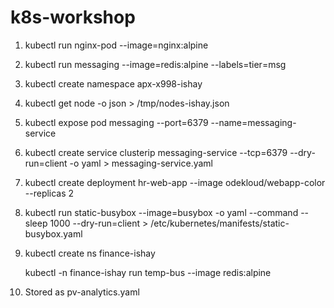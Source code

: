 # k8s-workshop

1. kubectl run nginx-pod --image=nginx:alpine
2. kubectl run messaging --image=redis:alpine --labels=tier=msg 
3. kubectl create namespace apx-x998-ishay
4. kubectl get node -o json > /tmp/nodes-ishay.json
5. kubectl expose pod messaging --port=6379 --name=messaging-service
6. kubectl create service clusterip messaging-service --tcp=6379 --dry-run=client -o yaml > messaging-service.yaml
7. kubectl create deployment hr-web-app --image odekloud/webapp-color --replicas 2
8. kubectl run static-busybox --image=busybox  -o yaml --command -- sleep 1000 --dry-run=client > /etc/kubernetes/manifests/static-busybox.yaml
9. kubectl create ns finance-ishay
   
   kubectl -n finance-ishay run temp-bus --image redis:alpine
10.  Stored as pv-analytics.yaml
